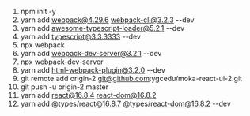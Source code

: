 1. npm init -y
2. yarn add webpack@4.29.6 webpack-cli@3.2.3 --dev
3. yarn add awesome-typescript-loader@5.2.1 --dev
4. yarn add typescript@3.3.3333 --dev
5. npx webpack
6. yarn add webpack-dev-server@3.2.1 --dev
7. npx webpack-dev-server
8. yarn add html-webpack-plugin@3.2.0 --dev
9. git remote add origin-2 git@github.com:ygcedu/moka-react-ui-2.git
10. git push -u origin-2 master
11. yarn add react@16.8.4 react-dom@16.8.2
12. yarn add @types/react@16.8.7 @types/react-dom@16.8.2 --dev
